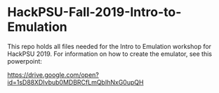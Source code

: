 # HackPSU-Fall-2019-Intro-to-Emulation

This repo holds all files needed for the Intro to Emulation workshop for HackPSU 2019.
For information on how to create the emulator, see this powerpoint:

https://drive.google.com/open?id=1sD88XDIvbub0MDBRCfLmQbIhNxG0upQH
